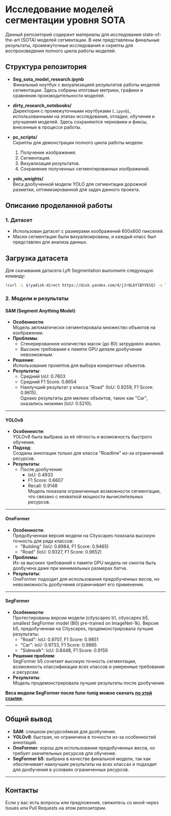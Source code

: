 # Исследование моделей сегментации уровня SOTA

Данный репозиторий содержит материалы для исследования state-of-the-art (SOTA) моделей сегментации. В нем представлены финальные результаты, промежуточные исследования и скрипты для воспроизведения полного цикла работы моделей.

## Структура репозитория

- **Seg_sota_model_research.ipynb**  
  Финальный ноутбук с визуализацией результатов работы моделей сегментации. Здесь собраны итоговые метрики, графики и сравнения производительности моделей.

- **dirty_research_notebooks/**  
  Директория с промежуточными ноутбуками (`.ipynb`), использованными на этапах исследования, отладки, обучения и улучшения моделей. Здесь сохраняются черновики и фиксы, внесенные в процессе работы.

- **pc_scripts/**  
  Скрипты для демонстрации полного цикла работы модели:
  1. Получение изображения.
  2. Сегментация.
  3. Визуализация результатов.
  4. Сохранение полученных сегментированных изображений.

- **yolo_weights/**  
  Веса дообученной модели YOLO для сегментации дорожной разметки, оптимизированной для задач данного проекта.


## Описание проделанной работы  

### 1. **Датасет**  
- Использован датасет с размерами изображений 600x800 пикселей.  
- Маски сегментации были визуализированы, и каждый класс был представлен для анализа данных.  
## Загрузка датасета

Для скачивания датасета Lyft Segmentation выполните следующую команду:
```bash
!curl -L $(yadisk-direct https://disk.yandex.com/d/jJrOLbYlBYVESQ) -o lyft_segmentation.zip
```
### 2. **Модели и результаты**  

#### **SAM (Segment Anything Model)**  
- **Особенности**:  
  Модель автоматически сегментировала множество объектов на изображении.  
- **Проблемы**:  
  - Сгенерированное количество масок (до 80) затрудняло анализ.  
  - Высокие требования к памяти GPU делали дообучение невозможным.  
- **Решение**:  
  Использование промптов для выбора конкретных объектов.  
- **Результаты**:  
  - Средний IoU: 0.7803  
  - Средний F1 Score: 0.8654  
  - Наилучший результат у класса "Road" (IoU: 0.9259, F1 Score: 0.9615).  
  Однако результаты для мелких объектов, таких как "Car", оказались низкими (IoU: 0.5210).  

---

#### **YOLOv8**  
- **Особенности**:  
  YOLOv8 была выбрана за её лёгкость и возможность быстрого обучения.  
- **Подход**:  
  Созданы аннотации только для класса "Roadline" из-за ограничений ресурсов.  
- **Результаты**:  
  - После дообучения:  
    - IoU: 0.4933  
    - F1 Score: 0.6607  
    - Recall: 0.9148  
  Модель показала ограниченные возможности сегментации, что связано с нехваткой мощности вычислительных ресурсов.  

---

#### **OneFormer**  
- **Особенности**:  
  Предобученная версия модели на Cityscapes показала высокую точность для ряда классов:  
  - "Building" (IoU: 0.8984, F1 Score: 0.9465)  
  - "Road" (IoU: 0.9327, F1 Score: 0.9652)  
- **Проблемы**:  
  Из-за высоких требований к памяти GPU модель не смогла быть дообучена даже при минимальных размерах батча.  
- **Результаты**:  
  OneFormer подходит для использования предобученных весов, но невозможность дообучения ограничивает его применение.  

---

#### **SegFormer**  
- **Особенности**:  
  Протестированы версии модели (cityscapes b1, cityscapes b5, smallest SegFormer model (B0) pre-trained on ImageNet-1k). Версия b5, предобученная на Cityscapes, продемонстрировала лучшие результаты:  
  - "Road": IoU: 0.9707, F1 Score: 0.9851  
  - "Car": IoU: 0.9733, F1 Score: 0.9865  
  - "Sidewalk": IoU: 0.8448, F1 Score: 0.9159  
- **Решение проблем**:  
  SegFormer b5 сочетает высокую точность сегментации, возможность классификации всех классов и умеренные требования к ресурсам.  
- **Результаты**:  
  Модель продемонстрировала лучшие результаты после дообучения.  

**Веса модели SegFormer после fune-tunig можно скачать [по этой ссылке](https://drive.google.com/file/d/1M-CM2EZCgg8NL-uBPD1UC30m9tH7P_Ke/view?usp=sharing).**

---

## Общий вывод  
- **SAM**: слишком ресурсоёмкая для дообучения.  
- **YOLOv8**: быстрая, но ограничена в точности из-за особенностей аннотаций.  
- **OneFormer**: хорош для использования предобученных весов, но требует значительных ресурсов для обучения.  
- **SegFormer b5**: выбрана в качестве финальной модели, так как обеспечивает наилучшие результаты на всех классах и подходит для дообучения в условиях ограниченных ресурсов.  

---

## Контакты  
Если у вас есть вопросы или предложения, свяжитесь со мной через Issues или Pull Requests на этом репозитории.
